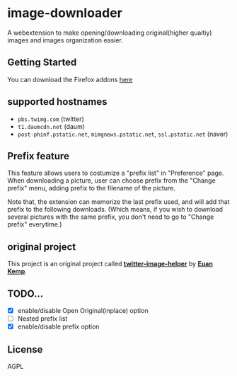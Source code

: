# image-downloader
A webextension to make opening/downloading original(higher quaitiy) images and images organization easier.

## Getting Started
You can download the Firefox addons [here](https://addons.mozilla.org/firefox/addon/image-download-helper/)

## supported hostnames
- `pbs.twimg.com` (twitter)
- `t1.daumcdn.net` (daum)
- `post-phinf.pstatic.net`, `mimgnews.pstatic.net`, `ssl.pstatic.net` (naver)

## Prefix feature
This feature allows users to costumize a "prefix list" in "Preference" page.
When downloading a picture, user can choose prefix from the "Change prefix" menu, adding prefix to the filename of the picture.

Note that, the extension can memorize the last prefix used, and will add that prefix to the following downloads.
(Which means, if you wish to download several pictures with the same prefix, you don't need to go to "Change prefix" everytime.)

## original project
This project is an original project called [**twitter-image-helper**](https://github.com/euank/twitter-image-helper) by [**Euan Kemp**](https://github.com/euank).

## TODO...
- [X] enable/disable Open Original(inplace) option
- [ ] Nested prefix list
- [X] enable/disable prefix option

## License
AGPL

